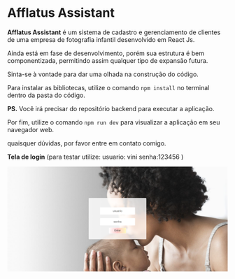 # Afflatus Assistant

**Afflatus Assistant** é um sistema de cadastro e gerenciamento de clientes de uma empresa de fotografia infantil desenvolvido em React Js.

Ainda está em fase de desenvolvimento, porém sua estrutura é bem componentizada, permitindo assim qualquer tipo de expansão futura.

Sinta-se à vontade para dar uma olhada na construção do código.

Para instalar as bibliotecas, utilize o comando `npm install` no terminal dentro da pasta do código.

**PS.** Você irá precisar do repositório backend para executar a aplicação.

Por fim, utilize o comando `npm run dev` para visualizar a aplicação em seu navegador web.

quaisquer dúvidas, por favor entre em contato comigo.
</br>

**Tela de login** (para testar utilize: usuario: vini  senha:123456 )

![Screenshot do Sistema](screennlogin.png)
